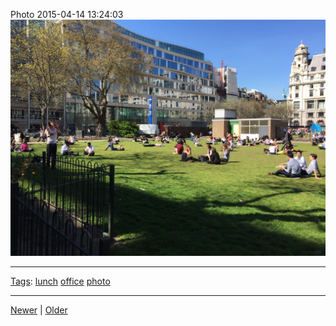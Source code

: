 <!--
title: Photo 2015-04-14 13
date: 2020-06-28T14:49:39.882Z
tags: lunch, office, photo
-->




Photo 2015-04-14 13:24:03
![](116380733192-0.jpg)

<!--BOTTOM-POST-NAVIGATION-->
---

[Tags](tags.md): [lunch](tag-lunch.md) [office](tag-office.md) [photo](tag-photo.md)

---

[Newer](115863904707.md) | [Older](117185395207.md)